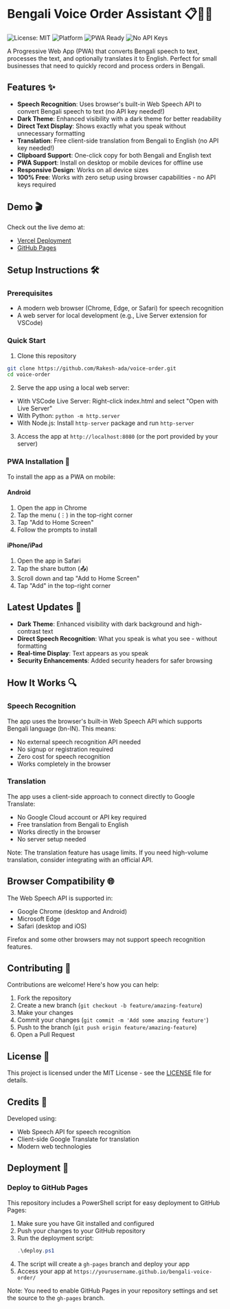 # Bengali Voice Order Assistant 📋🎤🌐

![License: MIT](https://img.shields.io/badge/License-MIT-green.svg)
![Platform](https://img.shields.io/badge/platform-Web-blue)
![PWA Ready](https://img.shields.io/badge/PWA-ready-brightgreen)
![No API Keys](https://img.shields.io/badge/API%20Keys-Not%20Required-brightgreen)

A Progressive Web App (PWA) that converts Bengali speech to text, processes the text, and optionally translates it to English. Perfect for small businesses that need to quickly record and process orders in Bengali.

## Features ✨

- **Speech Recognition**: Uses browser's built-in Web Speech API to convert Bengali speech to text (no API key needed!)
- **Dark Theme**: Enhanced visibility with a dark theme for better readability
- **Direct Text Display**: Shows exactly what you speak without unnecessary formatting
- **Translation**: Free client-side translation from Bengali to English (no API key needed!)
- **Clipboard Support**: One-click copy for both Bengali and English text
- **PWA Support**: Install on desktop or mobile devices for offline use
- **Responsive Design**: Works on all device sizes
- **100% Free**: Works with zero setup using browser capabilities - no API keys required

## Demo 🎬

Check out the live demo at:
- [Vercel Deployment](https://voice-order-dfemzouax-rakesh-s-projects-5b411d17.vercel.app/)
- [GitHub Pages](https://rakesh-ada.github.io/voice-order/)

## Setup Instructions 🛠️

### Prerequisites

- A modern web browser (Chrome, Edge, or Safari) for speech recognition
- A web server for local development (e.g., Live Server extension for VSCode)

### Quick Start

1. Clone this repository
```bash
git clone https://github.com/Rakesh-ada/voice-order.git
cd voice-order
```

2. Serve the app using a local web server:
- With VSCode Live Server: Right-click index.html and select "Open with Live Server"
- With Python: `python -m http.server`
- With Node.js: Install `http-server` package and run `http-server`

3. Access the app at `http://localhost:8080` (or the port provided by your server)

### PWA Installation 📱

To install the app as a PWA on mobile:

#### Android
1. Open the app in Chrome
2. Tap the menu (⋮) in the top-right corner
3. Tap "Add to Home Screen"
4. Follow the prompts to install

#### iPhone/iPad
1. Open the app in Safari
2. Tap the share button (📤)
3. Scroll down and tap "Add to Home Screen"
4. Tap "Add" in the top-right corner

## Latest Updates 🔄

- **Dark Theme**: Enhanced visibility with dark background and high-contrast text
- **Direct Speech Recognition**: What you speak is what you see - without formatting
- **Real-time Display**: Text appears as you speak
- **Security Enhancements**: Added security headers for safer browsing

## How It Works 🔍

### Speech Recognition
The app uses the browser's built-in Web Speech API which supports Bengali language (bn-IN). This means:
- No external speech recognition API needed
- No signup or registration required
- Zero cost for speech recognition
- Works completely in the browser

### Translation
The app uses a client-side approach to connect directly to Google Translate:
- No Google Cloud account or API key required
- Free translation from Bengali to English
- Works directly in the browser
- No server setup needed

Note: The translation feature has usage limits. If you need high-volume translation, consider integrating with an official API.

## Browser Compatibility 🌐

The Web Speech API is supported in:
- Google Chrome (desktop and Android)
- Microsoft Edge
- Safari (desktop and iOS)

Firefox and some other browsers may not support speech recognition features.

## Contributing 🤝

Contributions are welcome! Here's how you can help:

1. Fork the repository
2. Create a new branch (`git checkout -b feature/amazing-feature`)
3. Make your changes
4. Commit your changes (`git commit -m 'Add some amazing feature'`)
5. Push to the branch (`git push origin feature/amazing-feature`)
6. Open a Pull Request

## License 📄

This project is licensed under the MIT License - see the [LICENSE](LICENSE) file for details.

## Credits 🙏

Developed using:
- Web Speech API for speech recognition
- Client-side Google Translate for translation
- Modern web technologies 

## Deployment 🚀

### Deploy to GitHub Pages

This repository includes a PowerShell script for easy deployment to GitHub Pages:

1. Make sure you have Git installed and configured
2. Push your changes to your GitHub repository
3. Run the deployment script:
   ```powershell
   .\deploy.ps1
   ```
4. The script will create a `gh-pages` branch and deploy your app
5. Access your app at `https://yourusername.github.io/bengali-voice-order/`

Note: You need to enable GitHub Pages in your repository settings and set the source to the `gh-pages` branch. 
